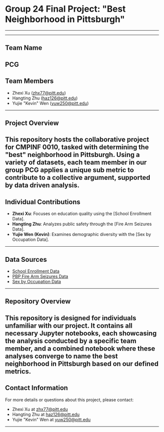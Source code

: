 # **Group 24 Final Project: "Best Neighborhood in Pittsburgh"**
--------
--------
## Team Name
PCG
--------
## Team Members
- Zhexi Xu (zhx77@pitt.edu)
- Hangting Zhu (haz126@pitt.edu)
- Yujie "Kevin" Wen (yuw250@pitt.edu)
--------
## Project Overview
This repository hosts the collaborative project for CMPINF 0010, tasked with determining the "best" neighborhood in Pittsburgh. Using a variety of datasets, each team member in our group PCG applies a unique sub metric to contribute to a collective argument, supported by data driven analysis.
--------
## Individual Contributions
- **Zhexi Xu**: Focuses on education quality using the [School Enrollment Data].
- **Hangting Zhu**: Analyzes public safety through the [Fire Arm Seizures Data].
- **Yujie Wen (Kevin)**: Examines demographic diversity with the [Sex by Occupation Data].
--------
## Data Sources
- [School Enrollment Data](https://data.wprdc.org/dataset/pittsburgh-american-community-survey-2015-school-enrollment)
- [PBP Fire Arm Seizures Data](https://data.wprdc.org/dataset/pbp-fire-arm-seizures)
- [Sex by Occupation Data](https://data.wprdc.org/dataset/pittsburgh-american-community-survey-census-data)
--------
## Repository Overview
This repository is designed for individuals unfamiliar with our project. It contains all necessary Jupyter notebooks, each showcasing the analysis conducted by a specific team member, and a combined notebook where these analyses converge to name the best neighborhood in Pittsburgh based on our defined metrics.
--------
## Contact Information
For more details or questions about this project, please contact:
- Zhexi Xu at zhx77@pitt.edu
- Hangting Zhu at haz126@pitt.edu
- Yujie "Kevin" Wen at yuw250@pitt.edu
--------
